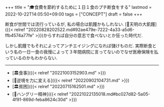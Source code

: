 +++
title = "🎓食費を節約するために１日１食のプチ断食をする"
lastmod = 2022-10-22T14:05:50+09:00
tags = ["CONCEPT"]
draft = false
+++

断食が世間では流行っているが, 私の場合は飢饉かもしれない. [📝天明の大飢饉]({{< relref "20220828202522.md#92ae479e-7222-4a33-a5d6-ffb4574a77fe" >}})からすれば自分の意志で食べないとか狂った時代だ.

しかし飢饉でもそれによってアンチエイジングになれば儲けものだ. 実際断食という名の一日一食の我慢によって３年間病院に言ってないのでなぜ医療保険を払っているのかもわからない.

---

-   [🏛食事]({{< relref "20221003152903.md" >}})
-   [🦊逆境を力に変える]({{< relref "20220902104731.md" >}})
-   [🏛貧困]({{< relref "20220715162501.md" >}})
-   [🔖ハングリー精神]({{< relref "20221022135018.md#bc027d82-5a05-4f91-869d-feba8624c30d" >}})
